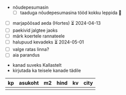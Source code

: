 
-  nõudepesumasin
	- [ ] taaduga nõudepesumasina tööd kokku leppida 🔺 
- [ ] marjapõõsad aeda (Hortes) ⏳ 2024-04-13 
- [ ] paekivid jalgtee jaoks
- [ ] märk koertele rannateele
- [ ] halupuud kevadeks ⏳ 2024-05-01 
- [ ] valge ratas linna?
- [ ] aia parandus
- kanad suveks Kallastelt
- kirjutada ka teisele kanade tädile


| kp  | asukoht | m2  | hind | kv  | city |
| --- | ------- | --- | ---- | --- | ---- |
|     |         |     |      |     |      |

